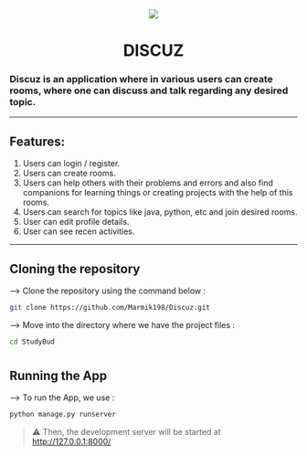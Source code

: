 <div align="center">
<img src="https://user-images.githubusercontent.com/72034531/144435614-63a844ac-29d0-4c35-b285-cc5e0e55bd48.jpg">
<h1>DISCUZ</h1>
</div>

### Discuz is an application where in various users can create rooms, where one can discuss and talk regarding any desired topic. 

<hr>

## Features:
1. Users can login / register.
2. Users can create rooms.
3. Users can help others with their problems and errors and also find companions for learning things or creating projects with the help of this rooms. 
4. Users can search for topics like java, python, etc and join desired rooms.
5. User can edit profile details.
6. User can see recen activities.

<hr>

## Cloning the repository

--> Clone the repository using the command below :
```bash
git clone https://github.com/Marmik198/Discuz.git
```

--> Move into the directory where we have the project files : 
```bash
cd StudyBud
```
#

## Running the App

--> To run the App, we use :
```bash
python manage.py runserver
```

> ⚠ Then, the development server will be started at http://127.0.0.1:8000/
#
